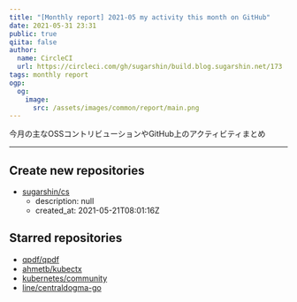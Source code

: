 ```yaml
---
title: "[Monthly report] 2021-05 my activity this month on GitHub"
date: 2021-05-31 23:31
public: true
qiita: false
author:
  name: CircleCI
  url: https://circleci.com/gh/sugarshin/build.blog.sugarshin.net/173
tags: monthly report
ogp:
  og:
    image:
      src: /assets/images/common/report/main.png
---
```


今月の主なOSSコントリビューションやGitHub上のアクティビティまとめ

***

## Create new repositories

- [sugarshin/cs](https://github.com/sugarshin/cs)
  - description: null
  - created_at: 2021-05-21T08:01:16Z

## Starred repositories

- [qpdf/qpdf](https://github.com/qpdf/qpdf)
- [ahmetb/kubectx](https://github.com/ahmetb/kubectx)
- [kubernetes/community](https://github.com/kubernetes/community)
- [line/centraldogma-go](https://github.com/line/centraldogma-go)
